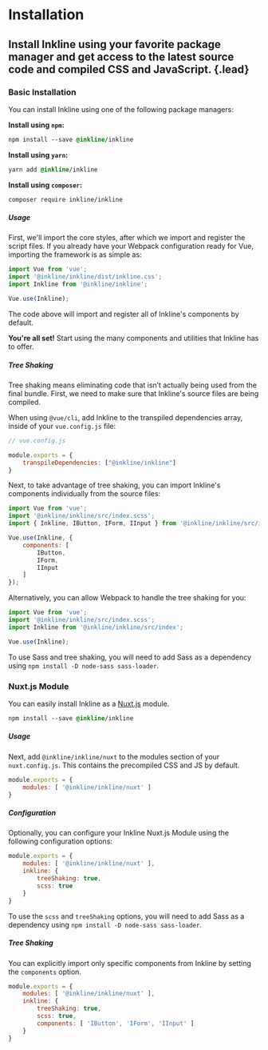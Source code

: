 # Installation
## Install Inkline using your favorite package manager and get access to the latest source code and compiled CSS and JavaScript. {.lead}

### Basic Installation
You can install Inkline using one of the following package managers:

**Install using `npm`:**

~~~css
npm install --save @inkline/inkline
~~~

**Install using `yarn`:**

~~~css
yarn add @inkline/inkline
~~~

**Install using `composer`:**

~~~css
composer require inkline/inkline
~~~

##### Usage
First, we'll import the core styles, after which we import and register the script files. If you already have your Webpack configuration ready for Vue, importing the framework is as simple as:

~~~js
import Vue from 'vue';
import '@inkline/inkline/dist/inkline.css';
import Inkline from '@inkline/inkline';

Vue.use(Inkline);
~~~

The code above will import and register all of Inkline's components by default.

**You're all set!** Start using the many components and utilities that Inkline has to offer.

##### Tree Shaking
Tree shaking means eliminating code that isn’t actually being used from the final bundle. First, we need to make sure that Inkline's source files are being compiled. 

When using `@vue/cli`, add Inkline to the transpiled dependencies array, inside of your `vue.config.js` file:

~~~js
// vue.config.js

module.exports = {
    transpileDependencies: ["@inkline/inkline"]
}
~~~

Next, to take advantage of tree shaking, you can import Inkline's components individually from the source files:

~~~js
import Vue from 'vue';
import '@inkline/inkline/src/index.scss';
import { Inkline, IButton, IForm, IInput } from '@inkline/inkline/src/index';

Vue.use(Inkline, {
    components: [
        IButton,
        IForm,
        IInput
    ]
});
~~~

Alternatively, you can allow Webpack to handle the tree shaking for you:

~~~js
import Vue from 'vue';
import '@inkline/inkline/src/index.scss';
import Inkline from '@inkline/inkline/src/index';

Vue.use(Inkline);
~~~

<i-alert variant="info" class="-code">
<template slot="icon"><i class="inkline-icon -info h3"></i></template>
    
To use Sass and tree shaking, you will need to add Sass as a dependency using `npm install -D node-sass sass-loader`.

</i-alert>

### Nuxt.js Module
You can easily install Inkline as a <a href="https://nuxtjs.org" rel="nofollow" target="_blank">Nuxt.js</a> module.

~~~css
npm install --save @inkline/inkline
~~~

##### Usage
Next, add `@inkline/inkline/nuxt` to the modules section of your `nuxt.config.js`. This contains the precompiled CSS and JS by default.

~~~js
module.exports = {
    modules: [ '@inkline/inkline/nuxt' ]
}
~~~

##### Configuration
Optionally, you can configure your Inkline Nuxt.js Module using the following configuration options:
 
~~~js
module.exports = {
    modules: [ '@inkline/inkline/nuxt' ],
    inkline: {
        treeShaking: true,
        scss: true
    }
}
~~~

<i-alert variant="info" class="-code">
<template slot="icon"><i class="inkline-icon -info h3"></i></template>
    
To use the `scss` and `treeShaking` options, you will need to add Sass as a dependency using `npm install -D node-sass sass-loader`.
    
</i-alert>

##### Tree Shaking
You can explicitly import only specific components from Inkline by setting the `components` option.

~~~js
module.exports = {
    modules: [ '@inkline/inkline/nuxt' ],
    inkline: {
        treeShaking: true,
        scss: true,
        components: [ 'IButton', 'IForm', 'IInput' ]
    }
}
~~~
